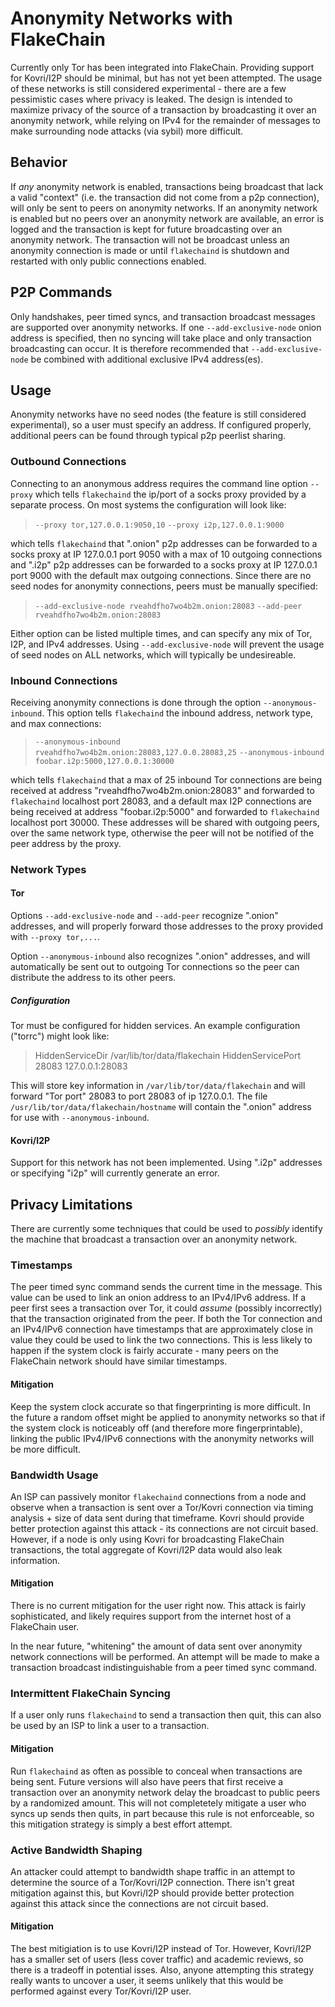 # Anonymity Networks with FlakeChain

Currently only Tor has been integrated into FlakeChain. Providing support for
Kovri/I2P should be minimal, but has not yet been attempted. The usage of
these networks is still considered experimental - there are a few pessimistic
cases where privacy is leaked. The design is intended to maximize privacy of
the source of a transaction by broadcasting it over an anonymity network, while
relying on IPv4 for the remainder of messages to make surrounding node attacks
(via sybil) more difficult.


## Behavior

If _any_ anonymity network is enabled, transactions being broadcast that lack
a valid "context" (i.e. the transaction did not come from a p2p connection),
will only be sent to peers on anonymity networks. If an anonymity network is
enabled but no peers over an anonymity network are available, an error is
logged and the transaction is kept for future broadcasting over an anonymity
network. The transaction will not be broadcast unless an anonymity connection
is made or until `flakechaind` is shutdown and restarted with only public
connections enabled.


## P2P Commands

Only handshakes, peer timed syncs, and transaction broadcast messages are
supported over anonymity networks. If one `--add-exclusive-node` onion address
is specified, then no syncing will take place and only transaction broadcasting
can occur. It is therefore recommended that `--add-exclusive-node` be combined
with additional exclusive IPv4 address(es).


## Usage

Anonymity networks have no seed nodes (the feature is still considered
experimental), so a user must specify an address. If configured properly,
additional peers can be found through typical p2p peerlist sharing.

### Outbound Connections

Connecting to an anonymous address requires the command line option
`--proxy` which tells `flakechaind` the ip/port of a socks proxy provided by a
separate process. On most systems the configuration will look like:

> `--proxy tor,127.0.0.1:9050,10`
> `--proxy i2p,127.0.0.1:9000`

which tells `flakechaind` that ".onion" p2p addresses can be forwarded to a socks
proxy at IP 127.0.0.1 port 9050 with a max of 10 outgoing connections and
".i2p" p2p addresses can be forwarded to a socks proxy at IP 127.0.0.1 port 9000
with the default max outgoing connections. Since there are no seed nodes for
anonymity connections, peers must be manually specified:

> `--add-exclusive-node rveahdfho7wo4b2m.onion:28083`
> `--add-peer rveahdfho7wo4b2m.onion:28083`

Either option can be listed multiple times, and can specify any mix of Tor,
I2P, and IPv4 addresses. Using `--add-exclusive-node` will prevent the usage of
seed nodes on ALL networks, which will typically be undesireable.

### Inbound Connections

Receiving anonymity connections is done through the option
`--anonymous-inbound`. This option tells `flakechaind` the inbound address, network
type, and max connections:

> `--anonymous-inbound rveahdfho7wo4b2m.onion:28083,127.0.0.28083,25`
> `--anonymous-inbound foobar.i2p:5000,127.0.0.1:30000`

which tells `flakechaind` that a max of 25 inbound Tor connections are being
received at address "rveahdfho7wo4b2m.onion:28083" and forwarded to `flakechaind`
localhost port 28083, and a default max I2P connections are being received at
address "foobar.i2p:5000" and forwarded to `flakechaind` localhost port 30000.
These addresses will be shared with outgoing peers, over the same network type,
otherwise the peer will not be notified of the peer address by the proxy.

### Network Types

#### Tor

Options `--add-exclusive-node` and `--add-peer` recognize ".onion" addresses,
and will properly forward those addresses to the proxy provided with
`--proxy tor,...`.

Option `--anonymous-inbound` also recognizes ".onion" addresses, and will
automatically be sent out to outgoing Tor connections so the peer can
distribute the address to its other peers.

##### Configuration

Tor must be configured for hidden services. An example configuration ("torrc")
might look like:

> HiddenServiceDir /var/lib/tor/data/flakechain
> HiddenServicePort 28083 127.0.0.1:28083

This will store key information in `/var/lib/tor/data/flakechain` and will forward
"Tor port" 28083 to port 28083 of ip 127.0.0.1. The file
`/usr/lib/tor/data/flakechain/hostname` will contain the ".onion" address for use
with `--anonymous-inbound`.

#### Kovri/I2P

Support for this network has not been implemented. Using ".i2p" addresses or
specifying "i2p" will currently generate an error.


## Privacy Limitations

There are currently some techniques that could be used to _possibly_ identify
the machine that broadcast a transaction over an anonymity network.

### Timestamps

The peer timed sync command sends the current time in the message. This value
can be used to link an onion address to an IPv4/IPv6 address. If a peer first
sees a transaction over Tor, it could _assume_ (possibly incorrectly) that the
transaction originated from the peer. If both the Tor connection and an
IPv4/IPv6 connection have timestamps that are approximately close in value they
could be used to link the two connections. This is less likely to happen if the
system clock is fairly accurate - many peers on the FlakeChain network should have
similar timestamps.

#### Mitigation

Keep the system clock accurate so that fingerprinting is more difficult. In
the future a random offset might be applied to anonymity networks so that if
the system clock is noticeably off (and therefore more fingerprintable),
linking the public IPv4/IPv6 connections with the anonymity networks will be
more difficult.

### Bandwidth Usage

An ISP can passively monitor `flakechaind` connections from a node and observe when
a transaction is sent over a Tor/Kovri connection via timing analysis + size of
data sent during that timeframe. Kovri should provide better protection against
this attack - its connections are not circuit based. However, if a node is
only using Kovri for broadcasting FlakeChain transactions, the total aggregate of
Kovri/I2P data would also leak information.

#### Mitigation

There is no current mitigation for the user right now. This attack is fairly
sophisticated, and likely requires support from the internet host of a FlakeChain
user.

In the near future, "whitening" the amount of data sent over anonymity network
connections will be performed. An attempt will be made to make a transaction
broadcast indistinguishable from a peer timed sync command.

### Intermittent FlakeChain Syncing

If a user only runs `flakechaind` to send a transaction then quit, this can also
be used by an ISP to link a user to a transaction.

#### Mitigation

Run `flakechaind` as often as possible to conceal when transactions are being sent.
Future versions will also have peers that first receive a transaction over an
anonymity network delay the broadcast to public peers by a randomized amount.
This will not completetely mitigate a user who syncs up sends then quits, in
part because this rule is not enforceable, so this mitigation strategy is
simply a best effort attempt.

### Active Bandwidth Shaping

An attacker could attempt to bandwidth shape traffic in an attempt to determine
the source of a Tor/Kovri/I2P connection. There isn't great mitigation against
this, but Kovri/I2P should provide better protection against this attack since
the connections are not circuit based.

#### Mitigation

The best mitigiation is to use Kovri/I2P instead of Tor. However, Kovri/I2P
has a smaller set of users (less cover traffic) and academic reviews, so there
is a tradeoff in potential isses. Also, anyone attempting this strategy really
wants to uncover a user, it seems unlikely that this would be performed against
every Tor/Kovri/I2P user.

